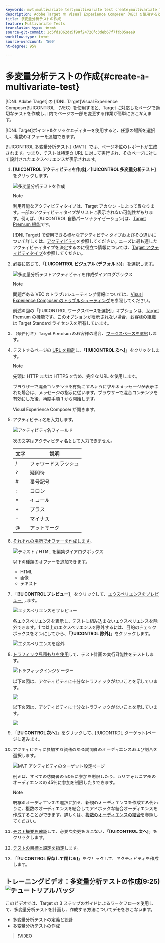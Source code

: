 ```yaml
---
keywords: mvt;multivariate test;multivariate test create;multivariate test creating;mvt create;mvt creating;mvt how;multivariate test how
description: Adobe Target の Visual Experience Composer（VEC）を使用すると、Target に対応したページで適切な多変量分析テスト（MVT）を作成し、Target 内でページの一部を変更する作業が簡単におこなえます。
title: 多変量分析テストの作成
feature: Multivariate Tests
translation-type: tm+mt
source-git-commit: 1c5fd1062da5f90f24720fc3deb67f7f3b05aee9
workflow-type: tm+mt
source-wordcount: '560'
ht-degree: 95%

---
```



# 多変量分析テストの作成{#create-a-multivariate-test}

[!DNL Adobe Target] の [!DNL Target]Visual Experience Composer[!UICONTROL （VEC）を使用すると、Target に対応したページで適切なテストを作成し、] 内でページの一部を変更する作業が簡単におこなえます。

[!DNL Target]ポイント&amp;クリックエディターを使用すると、任意の場所を選択し、複数のオファーを追加できます。

[!UICONTROL 多変量分析テスト]（MVT）では、ページ本位のレポートが生成されます。つまり、テストは特定の URL に対して実行され、そのページに対して設計されたエクスペリエンスが表示されます。

1. **[!UICONTROL アクティビティを作成]**／**[!UICONTROL 多変量分析テスト]**&#x200B;をクリックします。

   ![多変量分析テストを作成](/help/c-activities/c-multivariate-testing/t-create-multivariate-test/assets/create-multivariate.png)

   >[!NOTE]
   >
   >利用可能なアクティビティタイプは、Target アカウントによって異なります。一部のアクティビティタイプがリストに表示されない可能性があります。例えば、[!UICONTROL 自動パーソナライゼーション]は、[Target Premium 機能](/help/c-intro/intro.md#premium)です。
   >
   >[!DNL Target] で使用できる様々なアクティビティタイプおよびその違いについて詳しくは、[アクティビティ](/help/c-activities/activities.md#concept_D317A95A1AB54674BA7AB65C7985BA03)を参照してください。ニーズに最も適したアクティビティタイプを決定するのに役立つ情報については、[Target アクティビティタイプ](/help/c-activities/target-activities-guide.md)を参照してください。

1. 必要に応じて、「**[!UICONTROL ビジュアル (デフォルト)]**」を選択します。

   ![多変量分析テストアクティビティを作成ダイアログボックス](/help/c-activities/c-multivariate-testing/t-create-multivariate-test/assets/create-mvt-dialog.png)

   >[!NOTE]
   >
   >問題がある VEC のトラブルシューティング情報については、[Visual Experience Composer のトラブルシューティング](/help/c-experiences/c-visual-experience-composer/r-troubleshoot-composer/troubleshoot-composer.md)を参照してください。
   >
   >前述の図の「[!UICONTROL ワークスペースを選択]」オプションは、[Target Premium](/help/c-intro/intro.md) の機能です。このオプションが表示されない場合、お客様の組織は Target Standard ライセンスを所有しています。

1. （条件付き）Target Premium のお客様の場合、[ワークスペースを選択](/help/administrating-target/c-user-management/property-channel/property-channel.md)します。

1. テストするページの [URL を指定](/help/c-activities/c-multivariate-testing/t-create-multivariate-test/url.md#concept_C12E4A85FF3B4E518E3110F6CF1AF9C0)し、「**[!UICONTROL 次へ]**」をクリックします。

   >[!NOTE]
   >
   >先頭に HTTP または HTTPS を含め、完全な URL を使用します。

   ブラウザーで混合コンテンツを有効にするように求めるメッセージが表示された場合は、メッセージの指示に従います。ブラウザーで混合コンテンツを有効にした後、再度手順 1 から開始します。

   Visual Experience Composer が開きます。

1. アクティビティ名を入力します。

   ![アクティビティ名フィールド](/help/c-activities/c-multivariate-testing/t-create-multivariate-test/assets/activityname.png)

   次の文字はアクティビティ名として入力できません。

   | 文字 | 説明 |
   |--- |--- |
   | / | フォワードスラッシュ |
   | ? | 疑問符 |
   | # | 番号記号 |
   | : | コロン |
   | = | イコール |
   | + | プラス |
   | - | マイナス |
   | @ | アットマーク |

1. [それぞれの場所でオファーを作成します](/help/c-activities/c-multivariate-testing/t-create-multivariate-test/add-offers.md#concept_DCE6B45C30F7419B8EC17AFDEE8D8AA6)。

   ![テキスト / HTML を編集ダイアログボックス](/help/c-activities/c-multivariate-testing/t-create-multivariate-test/assets/editoffers.png)

   以下の種類のオファーを追加できます。

   * HTML
   * 画像
   * テキスト

1. 「**[!UICONTROL プレビュー]**」をクリックして、[エクスペリエンスをプレビュー ](/help/c-activities/c-multivariate-testing/t-create-multivariate-test/preview-experiences.md)します。

   ![エクスペリエンスをプレビュー](/help/c-activities/c-multivariate-testing/t-create-multivariate-test/assets/preview-mvt.png)

   各エクスペリエンスを表示し、テストに組み込まないエクスペリエンスを除外できます。1 つ以上のエクスペリエンスを除外するには、目的のチェックボックスをオンにしてから、「**[!UICONTROL 除外]**」をクリックします。

   ![エクスペリエンスを除外](/help/c-activities/c-multivariate-testing/t-create-multivariate-test/assets/preview-mvt-exclude.png)

1. [トラフィック見積もりを使用](/help/c-activities/c-multivariate-testing/t-create-multivariate-test/traffic-estimator.md#task_71AA6922AFD447EA8C5E610A78ABA714)して、テスト計画の実行可能性をテストします。

   ![トラフィックインジケーター](/help/c-activities/c-multivariate-testing/t-create-multivariate-test/assets/mvt-traffic-indicator.png)

   以下の図は、アクティビティに十分なトラフィックがないことを示しています。

   ![](assets/estimator.png)

   以下の図は、アクティビティに十分なトラフィックがないことを示しています。

   ![](assets/estimator2.png)

1. 「**[!UICONTROL 次へ]**」をクリックして、[!UICONTROL ターゲット]ページに進みます。

1. アクティビティに参加する資格のある訪問者のオーディエンスおよび割合を選択します。

   ![MVT アクティビティのターゲット設定ページ](/help/c-activities/c-multivariate-testing/t-create-multivariate-test/assets/mvt_audperc.png)

   例えば、すべての訪問者の 50％に参加を制限したり、カリフォルニア州のオーディエンスの 45％に参加を制限したりできます。

   >[!NOTE]
   >
   >既存のオーディエンスの選択に加え、新規のオーディエンスを作成する代わりに、複数のオーディエンスを結合してアドホックな結合オーディエンスを作成することができます。詳しくは、[複数のオーディエンスの結合](/help/c-target/combining-multiple-audiences.md#concept_A7386F1EA4394BD2AB72399C225981E5)を参照してください。

1. [テスト概要を確認](/help/c-activities/c-multivariate-testing/t-create-multivariate-test/test-summary.md#reference_971AB225963A4DC18EEB5B0E20F0A4A7)して、必要な変更をおこない、「**[!UICONTROL 次へ]**」をクリックします。

1. [テストの目標と設定を指定](/help/c-activities/c-multivariate-testing/t-create-multivariate-test/goals-and-settings.md#reference_B25389FD6F3A4989801E740364B089CC)します。

1. 「**[!UICONTROL 保存して閉じる]**」をクリックして、アクティビティを作成します。

## トレーニングビデオ：多変量分析テストの作成(9:25)![チュートリアルバッジ](/help/assets/tutorial.png)

このビデオでは、Target の 3 ステップのガイドによるワークフローを使用して、多変量分析テストを計画し、作成する方法についてデモをおこないます。

* 多変量分析テストの定義と設計
* 多変量分析テストの作成

>[!VIDEO](https://video.tv.adobe.com/v/17395)
